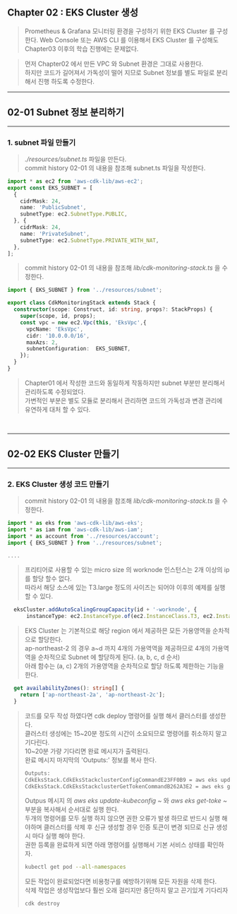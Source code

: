 ## Chapter 02 : EKS Cluster 생성

> Prometheus & Grafana 모니터링 환경을 구성하기 위한 EKS Cluster 를 구성한다.
> Web Console 또는 AWS CLI 를 이용해서 EKS Cluster 를 구성해도 Chapter03 이후의 학습 진행에는 문제없다.


> 먼저 Chapter02 에서 만든 VPC 와 Subnet 환경은 그대로 사용한다.<br/>
> 하지만 코드가 길어져서 가독성이 떨어 지므로 Subnet 정보를 별도 파일로 분리해서 진행 하도록 수정한다.

---
## 02-01 Subnet 정보 분리하기
---

### 1. subnet 파일 만들기
> *./resources/subnet.ts* 파일을 만든다.<br/>
> commit history 02-01 의 내용을 참조해 subnet.ts 파일을 작성한다.<br/>
```typescript
import * as ec2 from 'aws-cdk-lib/aws-ec2';
export const EKS_SUBNET = [
  {
    cidrMask: 24,
    name: 'PublicSubnet',
    subnetType: ec2.SubnetType.PUBLIC,
  }, {
    cidrMask: 24,
    name: 'PrivateSubnet',
    subnetType: ec2.SubnetType.PRIVATE_WITH_NAT,
  },
];
```
> commit history 02-01 의 내용을 참조해 *lib/cdk-monitoring-stack.ts* 을 수정한다.
```typescript
import { EKS_SUBNET } from '../resources/subnet';

export class CdkMonitoringStack extends Stack {
  constructor(scope: Construct, id: string, props?: StackProps) {
    super(scope, id, props);
    const vpc = new ec2.Vpc(this, 'EksVpc',{
      vpcName: 'EksVpc',
      cidr: '10.0.0.0/16',
      maxAzs: 2,
      subnetConfiguration:  EKS_SUBNET,
    });
  }
}
```
> Chapter01 에서 작성한 코드와 동일하게 작동하지만 subnet 부분만 분리해서 관리하도록 수정되었다.<br/>
> 가변적인 부분은 별도 모듈로 분리해서 관리하면 코드의 가독성과 변경 관리에 유연하게 대처 할 수 있다.<br/>
<br/>

---
## 02-02 EKS Cluster 만들기
---
### 2. EKS Cluster 생성 코드 만들기
> commit history 02-01 의 내용을 참조해 *lib/cdk-monitoring-stack.ts* 을 수정한다.
```typescript
import * as eks from 'aws-cdk-lib/aws-eks';
import * as iam from 'aws-cdk-lib/aws-iam';
import * as account from '../resources/account';
import { EKS_SUBNET } from '../resources/subnet';

....
```
> 프리티어로 사용할 수 있는 micro size 의 worknode 인스턴스는 2개 이상의 ip 를 할당 할수 없다.<br/>
> 따라서 해당 소스에 있는 T3.large 정도의 사이즈는 되어야 이후의 예제를 실행 할 수 있다.<br/>
```typescript
  eksCluster.addAutoScalingGroupCapacity(id + '-worknode', {
      instanceType: ec2.InstanceType.of(ec2.InstanceClass.T3, ec2.InstanceSize.LARGE),
```
> EKS Cluster 는 기본적으로 해당 region 에서 제공하믄 모든 가용영역을 순차적으로 할당한다.<br/>
> ap-northeast-2 의 경우 a~d 까지 4개의 가용역역을 제공하므로 4개의 가용역역을 순차적으로 Subnet 에 할당하게 된다. (a, b, c, d 순서)<br/>
> 아래 함수는 (a, c) 2개의 가용영역을 순차적으로 할당 하도록 제한하는 기능을 한다.<br/>
```typescript
  get availabilityZones(): string[] {
    return ['ap-northeast-2a', 'ap-northeast-2c'];
  }
```
> 코드를 모두 작성 하였다면 cdk deploy 명령어를 실행 해서 클러스터를 생성한다.<br/>
> 클러스터 생성에는 15~20분 정도의 시간이 소요되므로 명령어를 취소하지 말고 기다린다.<br/>
> 10~20분 가량 기다리면 완료 메시지가 출력된다.<br/>
> 완료 메시지 마지막의 'Outputs:' 정보를 복사 한다.<br/>
> ```bash
> Outputs:
> CdkEksStack.CdkEksStackclusterConfigCommandE23FF0B9 = aws eks update-kubeconfig --name CdkEksStackclusterB4E ~
> CdkEksStack.CdkEksStackclusterGetTokenCommandB262A3E2 = aws eks get-token --cluster-name CdkEksStackclusterB4E ~
> ```
> Outpus 메시지 의 *aws eks update-kubeconfig ~* 와 *aws eks get-toke ~* 부분을 복사해서 순서대로 실행 한다.</br>
> 두개의 명령어를 모두 실행 하지 않으면 권한 오류가 발생 하므로 반드시 실행 해야하며 클러스터를 삭제 후 신규 생성할 경우 인증 토큰이 변경 되므로 신규 생성 시 마다 실행 해야 한다.<br/>
> 권한 등록을 완료하게 되면 아래 명령어를 실행해서 기본 서비스 상태를 확인하자.
> ```bash
> kubectl get pod --all-namespaces
> ```
> 모든 작업이 완료되었다면 비용청구를 예방하기위해 모든 자원을 삭제 한다.</br>
> 삭제 작업은 생성작업보다 훨씬 오래 걸리지만 중단하지 말고 끈기있게 기다리자
> ```bash
> cdk destroy
> ```
>